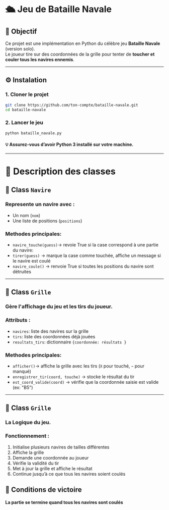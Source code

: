 # 🛳️ Jeu de Bataille Navale

## 🎯 Objectif

Ce projet est une implémentation en Python du célèbre jeu **Bataille Navale** (version solo).  
Le joueur tire sur des coordonnées de la grille pour tenter de **toucher et couler tous les navires ennemis**.

---

## ⚙️ Instalation

### 1. Cloner le projet
```bash
git clone https://github.com/ton-compte/bataille-navale.git
cd bataille-navale

```

### 2. Lancer le jeu

```bash
python bataille_navale.py

```

#### 💡 Assurez-vous d’avoir Python 3 installé sur votre machine.
---

# 🧩 Description des classes

## 🔹 Class `Navire`

### Represente un navire avec :

- Un nom (`nom`)
- Une liste de positions (`positions`)

### Methodes principales:

  - `navire_touche(guess)`-> revoie True si la case correspond à une partie du navire:
  - `tirer(guess)` -> marque la case comme touchée, affiche un message si le navire est coulé
  - `navire_coule()` -> renvoie True si toutes les positions du navire sont détruites

---

## 🔹 Class `Grille`
### Gère l'affichage du jeu et les tirs du joueur.

### Attributs :

- `navires`: liste des navires sur la grille
- `tirs`: liste des coordonnées déjà jouées
- `resultats_tirs`: dictionnaire `{coordonnée: résultats }`

### Methodes principales:

  - `afficher()`-> affiche la grille avec les tirs (`X` pour touché, `~` pour manqué)
  - `enregistrer_tir(coord, touche)` -> stocke le résultat du tir
  - `est_coord_valide(coord)` -> vérifie que la coordonnée saisie est valide (ex: "B5")
---

## 🔹 Class `Grille`

### La Logique du jeu. 

### Fonctionnement :
1. Initialise plusieurs navires de tailles différentes 
2. Affiche la grille
3. Demande une coordonnée au joueur
4. Vérifie la validité du tir
5. Met à jour la grille et affiche le résultat
6. Continue jusqu’à ce que tous les navires soient coulés

## 🏁 Conditions de victoire

#### La partie se termine quand tous les navires sont coulés 

